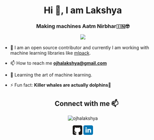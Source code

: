 <h1 align='center'>Hi 👋, I am Lakshya</h1>
<h3 align='center'>Making machines Aatm Nirbhar🇮🇳🤓</h3>

<p align="center"><img src=https://github.com/ojhalakshya/CPP/blob/master/.vscode_backup/565-5651738_namaste-namaste-symbol-clipart-removebg-preview.jpg?raw=true height='300' weight='300'></p>


- 🔭  I am an open source contributor and currently I am working with machine learning libraries like [mlpack](https://github.com/mlpack/mlpack "mlpack").

- 📫 How to reach me **ojhalakshya@gmail.com**

- 🌱 Learning the art of machine learning.

- ⚡ Fun fact: **Killer whales are actually dolphins**🦈</p><h2 align='center'>Connect with me  📫 </h2>


<p align="center"> <img src=https://github-readme-stats.vercel.app/api?username=ojhalakshya&show_icons=true alt=ojhalakshya /> </p>

<p align = 'center'> 
 <a href = https://github.com/ojhalakshya target='blank'> <img src=https://github.com/edent/SuperTinyIcons/blob/master/images/svg/github.svg height='30' weight='30'/></a>
<a href = https://www.linkedin.com/in/ojhalakshya target='blank'> <img src=https://github.com/edent/SuperTinyIcons/blob/master/images/svg/linkedin.svg height='30' weight='30'/></a> 

